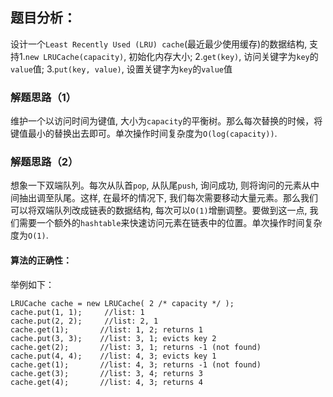 ## 题目分析：

设计一个`Least Recently Used (LRU) cache`(最近最少使用缓存)的数据结构, 支持1.`new LRUCache(capacity)`, 初始化内存大小; 2.`get(key)`, 访问关键字为`key`的`value`值; 3.`put(key, value)`, 设置关键字为`key`的`value`值 

### 解题思路（1）
维护一个以访问时间为键值, 大小为`capacity`的平衡树。那么每次替换的时候，将键值最小的替换出去即可。单次操作时间复杂度为`O(log(capacity))`.
### 解题思路（2）
想象一下双端队列。每次从队首`pop`, 从队尾`push`, 询问成功, 则将询问的元素从中间抽出调至队尾。这样, 在最坏的情况下, 我们每次需要移动大量元素。那么我们可以将双端队列改成链表的数据结构, 每次可以`O(1)`增删调整。要做到这一点, 我们需要一个额外的`hashtable`来快速访问元素在链表中的位置。单次操作时间复杂度为`O(1)`.
#### 算法的正确性：
举例如下：
```
LRUCache cache = new LRUCache( 2 /* capacity */ );
cache.put(1, 1);	 //list: 1
cache.put(2, 2);	 //list: 2, 1
cache.get(1);       //list: 1, 2; returns 1
cache.put(3, 3);    //list: 3, 1; evicts key 2
cache.get(2);       //list: 3, 1; returns -1 (not found)
cache.put(4, 4);    //list: 4, 3; evicts key 1
cache.get(1);       //list: 4, 3; returns -1 (not found)
cache.get(3);       //list: 3, 4; returns 3
cache.get(4);       //list: 4, 3; returns 4
```

